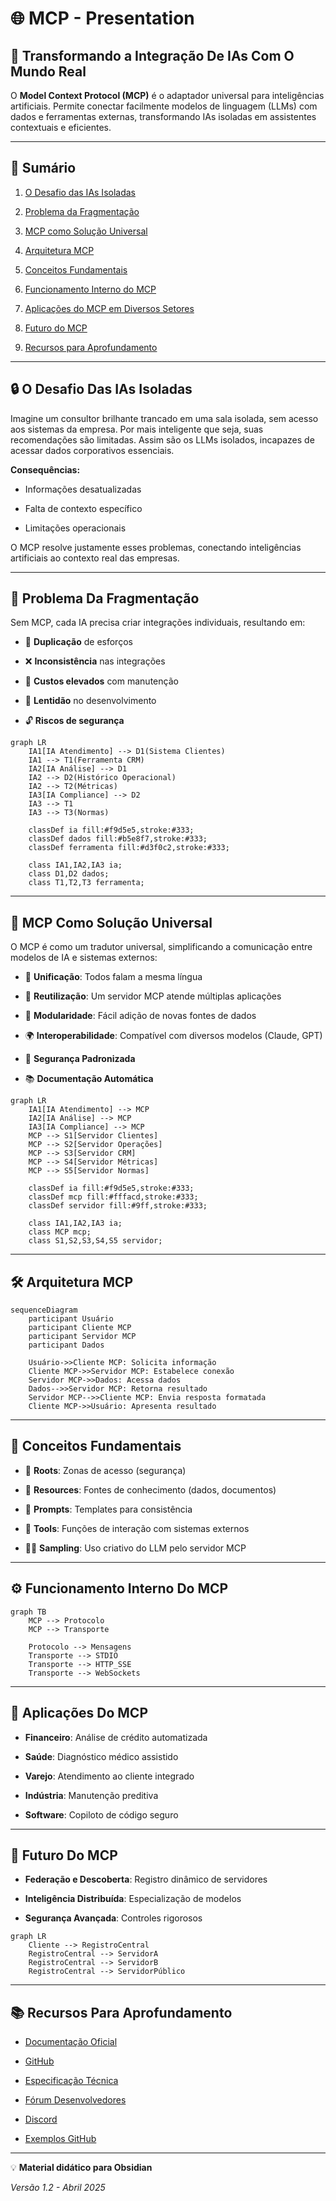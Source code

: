 # 🌐 MCP - Presentation

## 🚀 Transformando a Integração De IAs Com O Mundo Real

O **Model Context Protocol (MCP)** é o adaptador universal para inteligências artificiais. Permite conectar facilmente modelos de linguagem (LLMs) com dados e ferramentas externas, transformando IAs isoladas em assistentes contextuais e eficientes.

---

## 📖 Sumário

1. [O Desafio das IAs Isoladas](https://chatgpt.com/c/6807b5ad-85e4-8003-ba1b-2406131470db#o-desafio-das-ias-isoladas)
    
2. [Problema da Fragmentação](https://chatgpt.com/c/6807b5ad-85e4-8003-ba1b-2406131470db#problema-da-fragmenta%C3%A7%C3%A3o)
    
3. [MCP como Solução Universal](https://chatgpt.com/c/6807b5ad-85e4-8003-ba1b-2406131470db#mcp-como-solu%C3%A7%C3%A3o-universal)
    
4. [Arquitetura MCP](https://chatgpt.com/c/6807b5ad-85e4-8003-ba1b-2406131470db#arquitetura-mcp)
    
5. [Conceitos Fundamentais](https://chatgpt.com/c/6807b5ad-85e4-8003-ba1b-2406131470db#conceitos-fundamentais)
    
6. [Funcionamento Interno do MCP](https://chatgpt.com/c/6807b5ad-85e4-8003-ba1b-2406131470db#funcionamento-interno-do-mcp)
    
7. [Aplicações do MCP em Diversos Setores](https://chatgpt.com/c/6807b5ad-85e4-8003-ba1b-2406131470db#aplica%C3%A7%C3%B5es-do-mcp-em-diversos-setores)
    
8. [Futuro do MCP](https://chatgpt.com/c/6807b5ad-85e4-8003-ba1b-2406131470db#futuro-do-mcp)
    
9. [Recursos para Aprofundamento](https://chatgpt.com/c/6807b5ad-85e4-8003-ba1b-2406131470db#recursos-para-aprofundamento)
    

---

## 🔒 O Desafio Das IAs Isoladas

Imagine um consultor brilhante trancado em uma sala isolada, sem acesso aos sistemas da empresa. Por mais inteligente que seja, suas recomendações são limitadas. Assim são os LLMs isolados, incapazes de acessar dados corporativos essenciais.

**Consequências:**

- Informações desatualizadas
    
- Falta de contexto específico
    
- Limitações operacionais
    

O MCP resolve justamente esses problemas, conectando inteligências artificiais ao contexto real das empresas.

---

## 🔗 Problema Da Fragmentação

Sem MCP, cada IA precisa criar integrações individuais, resultando em:

- 🚨 **Duplicação** de esforços
    
- ❌ **Inconsistência** nas integrações
    
- 💸 **Custos elevados** com manutenção
    
- 🐢 **Lentidão** no desenvolvimento
    
- 🔓 **Riscos de segurança**
    

```mermaid
graph LR
    IA1[IA Atendimento] --> D1(Sistema Clientes)
    IA1 --> T1(Ferramenta CRM)
    IA2[IA Análise] --> D1
    IA2 --> D2(Histórico Operacional)
    IA2 --> T2(Métricas)
    IA3[IA Compliance] --> D2
    IA3 --> T1
    IA3 --> T3(Normas)

    classDef ia fill:#f9d5e5,stroke:#333;
    classDef dados fill:#b5e8f7,stroke:#333;
    classDef ferramenta fill:#d3f0c2,stroke:#333;

    class IA1,IA2,IA3 ia;
    class D1,D2 dados;
    class T1,T2,T3 ferramenta;
```

---

## 🌟 MCP Como Solução Universal

O MCP é como um tradutor universal, simplificando a comunicação entre modelos de IA e sistemas externos:

- 📌 **Unificação**: Todos falam a mesma língua
    
- 🔄 **Reutilização**: Um servidor MCP atende múltiplas aplicações
    
- 🔧 **Modularidade**: Fácil adição de novas fontes de dados
    
- 🌍 **Interoperabilidade**: Compatível com diversos modelos (Claude, GPT)
    
- 🔐 **Segurança Padronizada**
    
- 📚 **Documentação Automática**
    

```mermaid
graph LR
    IA1[IA Atendimento] --> MCP
    IA2[IA Análise] --> MCP
    IA3[IA Compliance] --> MCP
    MCP --> S1[Servidor Clientes]
    MCP --> S2[Servidor Operações]
    MCP --> S3[Servidor CRM]
    MCP --> S4[Servidor Métricas]
    MCP --> S5[Servidor Normas]

    classDef ia fill:#f9d5e5,stroke:#333;
    classDef mcp fill:#fffacd,stroke:#333;
    classDef servidor fill:#9ff,stroke:#333;

    class IA1,IA2,IA3 ia;
    class MCP mcp;
    class S1,S2,S3,S4,S5 servidor;
```

---

## 🛠️ Arquitetura MCP

```mermaid
sequenceDiagram
    participant Usuário
    participant Cliente MCP
    participant Servidor MCP
    participant Dados

    Usuário->>Cliente MCP: Solicita informação
    Cliente MCP->>Servidor MCP: Estabelece conexão
    Servidor MCP->>Dados: Acessa dados
    Dados-->>Servidor MCP: Retorna resultado
    Servidor MCP-->>Cliente MCP: Envia resposta formatada
    Cliente MCP->>Usuário: Apresenta resultado
```

---

## 📌 Conceitos Fundamentais

- 🌱 **Roots**: Zonas de acesso (segurança)
    
- 📖 **Resources**: Fontes de conhecimento (dados, documentos)
    
- 📜 **Prompts**: Templates para consistência
    
- 🔨 **Tools**: Funções de interação com sistemas externos
    
- 🧞‍♂️ **Sampling**: Uso criativo do LLM pelo servidor MCP
    

---

## ⚙️ Funcionamento Interno Do MCP

```mermaid
graph TB
    MCP --> Protocolo
    MCP --> Transporte

    Protocolo --> Mensagens
    Transporte --> STDIO
    Transporte --> HTTP_SSE
    Transporte --> WebSockets
```

---

## 💼 Aplicações Do MCP

- **Financeiro**: Análise de crédito automatizada
    
- **Saúde**: Diagnóstico médico assistido
    
- **Varejo**: Atendimento ao cliente integrado
    
- **Indústria**: Manutenção preditiva
    
- **Software**: Copiloto de código seguro
    

---

## 🚀 Futuro Do MCP

- **Federação e Descoberta**: Registro dinâmico de servidores
    
- **Inteligência Distribuída**: Especialização de modelos
    
- **Segurança Avançada**: Controles rigorosos
    

```mermaid
graph LR
    Cliente --> RegistroCentral
    RegistroCentral --> ServidorA
    RegistroCentral --> ServidorB
    RegistroCentral --> ServidorPúblico
```

---

## 📚 Recursos Para Aprofundamento

- [Documentação Oficial](https://modelcontextprotocol.io/)
    
- [GitHub](https://github.com/modelcontextprotocol)
    
- [Especificação Técnica](https://spec.modelcontextprotocol.io/)
    
- [Fórum Desenvolvedores](https://forum.modelcontextprotocol.io/)
    
- [Discord](https://discord.gg/mcp)
    
- [Exemplos GitHub](https://github.com/modelcontextprotocol/examples)
    

---

💡 **Material didático para Obsidian**

_Versão 1.2 - Abril 2025_